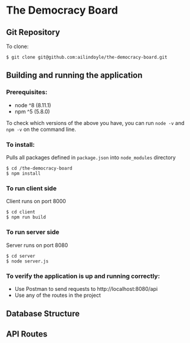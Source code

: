 # The Democracy Board

## Git Repository 

To clone:
```
$ git clone git@github.com:ailindoyle/the-democracy-board.git
```

## Building and running the application

### Prerequisites:
- node ^8 (8.11.1)
- npm ^5 (5.8.0)

To check which versions of the above you have, you can run `node -v` and `npm -v` on the command line.

### To install:

Pulls all packages defined in `package.json` into `node_modules` directory
```
$ cd /the-democracy-board
$ npm install 
```

### To run client side

Client runs on port 8000
```
$ cd client
$ npm run build
```

### To run server side

Server runs on port 8080
```
$ cd server
$ node server.js
```

### To verify the application is up and running correctly:
- Use Postman to send requests to http://localhost:8080/api
- Use any of the routes in the project

## Database Structure

## API Routes